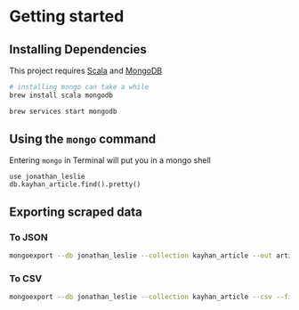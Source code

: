 # Getting started
## Installing Dependencies
This project requires [Scala](http://www.scala-lang.org/) and [MongoDB](https://www.mongodb.com/)
```bash
# installing mongo can take a while
brew install scala mongodb

brew services start mongodb
```

## Using the `mongo` command
Entering `mongo` in Terminal will put you in a mongo shell 
```
use jonathan_leslie
db.kayhan_article.find().pretty()
```

## Exporting scraped data

### To JSON
```bash
mongoexport --db jonathan_leslie --collection kayhan_article --out article.json
```

### To CSV
```bash
mongoexport --db jonathan_leslie --collection kayhan_article --csv --fields day,month,year,title,subtitle,body,url --out article.csv
```